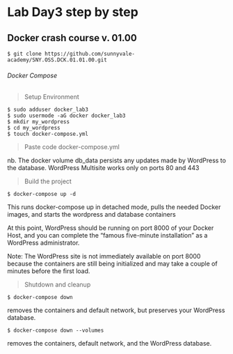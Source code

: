 # Lab Day3 step by step
## Docker crash course v. 01.00

`$ git clone https://github.com/sunnyvale-academy/SNY.OSS.DCK.01.01.00.git`

###### Docker Compose

>Setup Environment

```
$ sudo adduser docker_lab3
$ sudo usermode -aG docker docker_lab3
$ mkdir my_wordpress
$ cd my_wordpress
$ touch docker-compose.yml

```

>Paste code docker-compose.yml

nb. The docker volume db_data persists any updates made by WordPress to the database. 
	WordPress Multisite works only on ports 80 and 443

>Build the project

`$ docker-compose up -d`

This runs docker-compose up in detached mode, pulls the needed Docker images, and starts the wordpress and database containers

At this point, WordPress should be running on port 8000 of your Docker Host, and you can complete the “famous five-minute installation” as a WordPress administrator.

Note: The WordPress site is not immediately available on port 8000 because the containers are still being initialized and may take a couple of minutes before the first load.


>Shutdown and cleanup

`$ docker-compose down `

removes the containers and default network, but preserves your WordPress database.

`$ docker-compose down --volumes`

removes the containers, default network, and the WordPress database.